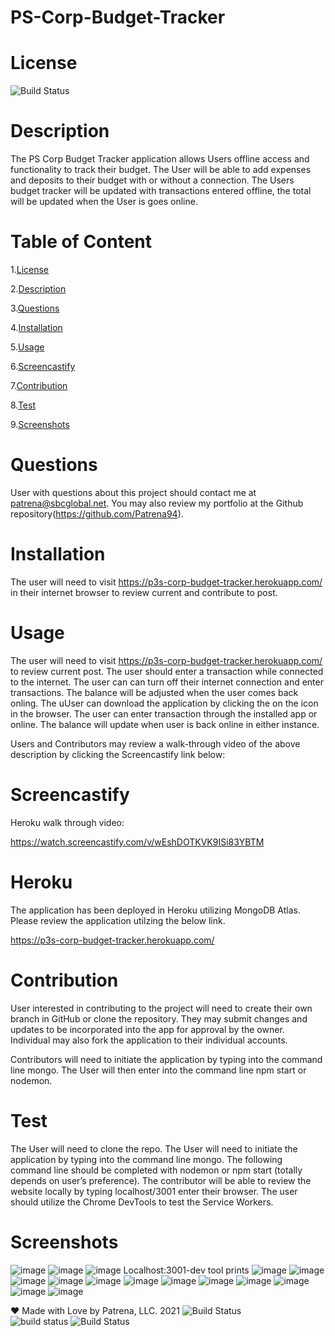 # PS-Corp-Budget-Tracker
 
# License
   
![Build Status](https://img.shields.io/github/license/Patrena94/PS-Corp-Budget-Tracker)  


 # Description
 The PS Corp Budget Tracker application allows Users offline access and functionality to track their budget. The User will be able to add expenses and deposits to their budget with or without a connection. The Users budget tracker will be updated with transactions entered offline, the total will be updated when the User is goes online.


 # Table of Content 
 1.[License](#License)

 2.[Description](#Description)

 3.[Questions](#Questions)

 4.[Installation](#Installation)

 5.[Usage](#Usage)

 6.[Screencastify](#Screencastify)

 7.[Contribution](#Contribution)

 8.[Test](#Test)

 9.[Screenshots](#Screenshots)

 # Questions  

 User with questions about this project should contact me at patrena@sbcglobal.net.  You may also review my portfolio at the Github repository(https://github.com/Patrena94).
 

 
# Installation
 The user will need to visit https://p3s-corp-budget-tracker.herokuapp.com/ in their internet browser to review current and contribute to post.    

# Usage
The user will need to visit https://p3s-corp-budget-tracker.herokuapp.com/ to review current post.  The user should enter a transaction while connected to the internet.  The user can can turn off their internet connection and enter transactions. The balance will be adjusted when the user comes back onling. The uUser can download the application by clicking the on the icon in the browser. The user can enter transaction through the installed app or online. The balance will update when user is back online in either instance.

Users and Contributors may review a walk-through video of the above description by clicking the Screencastify link below:

# Screencastify

Heroku walk through video:

https://watch.screencastify.com/v/wEshDOTKVK9ISi83YBTM


# Heroku
The application has been deployed in Heroku utilizing MongoDB Atlas. Please review the application utilzing the below link.

https://p3s-corp-budget-tracker.herokuapp.com/
  
# Contribution
User interested in contributing to the project will need to create their own branch in GitHub or clone the repository.  They may submit changes and updates to be incorporated into the app for approval by the owner.  Individual may also fork the application to their individual accounts. 

Contributors will need to initiate the application by typing into the command line mongo.  The User will then enter into the command line npm start or nodemon.

# Test
The User will need to clone the repo.  The User will need to initiate the application by typing into the command line mongo.  The following command line should be completed with nodemon or npm start (totally depends on user’s preference). The contributor will be able to review the website locally by typing localhost/3001 enter their browser. The user should utilize the Chrome DevTools to test the Service Workers.

# Screenshots

![image](https://user-images.githubusercontent.com/83892241/134788826-3a1fe19b-787d-4cac-b2fe-181c0bc5690b.png)
![image](https://user-images.githubusercontent.com/83892241/134788836-26af1fcf-f3de-422c-928f-e1d4d407f38c.png)
![image](https://user-images.githubusercontent.com/83892241/134788840-0f7a784e-e3b8-428d-8da2-4600082af8ae.png)
Localhost:3001-dev tool prints
![image](https://user-images.githubusercontent.com/83892241/134788865-1fe26311-a30d-4220-b009-8b406354d61d.png)
![image](https://user-images.githubusercontent.com/83892241/134788876-2a7f6073-aef6-434c-9203-7b46846ac5f1.png)
![image](https://user-images.githubusercontent.com/83892241/134788891-b09d75a1-5cea-4958-8771-67a90a19dc55.png)
![image](https://user-images.githubusercontent.com/83892241/134788896-e8039e88-04a8-4662-a544-5b3b92175158.png)
![image](https://user-images.githubusercontent.com/83892241/134788899-67b5704d-9cb8-494f-82db-21ce838482e8.png)
![image](https://user-images.githubusercontent.com/83892241/134788914-d9ec654e-ff9f-454b-88c3-a2a1b15de19b.png)
![image](https://user-images.githubusercontent.com/83892241/134788920-dc2cb3ef-eb9c-4271-a64a-af82570fe3c1.png)
![image](https://user-images.githubusercontent.com/83892241/134788922-ec9f533d-0cf2-4ba8-8c55-52757ea4607f.png)
![image](https://user-images.githubusercontent.com/83892241/134788932-b3a05998-d089-46aa-8f94-bba48b411259.png)
![image](https://user-images.githubusercontent.com/83892241/134788936-35475485-1e2f-4d40-9217-fe151839e622.png)
![image](https://user-images.githubusercontent.com/83892241/134788938-6627e39f-e5ae-4f1f-a367-7a8ebfd2917a.png)
![image](https://user-images.githubusercontent.com/83892241/134788941-288653b4-ecbb-4f8f-b845-ac83fb1da1a5.png)



❤️ Made with Love by Patrena, LLC. 2021
![Build Status](https://img.shields.io/github/languages/top/Patrena94/Smith-Corporation-Work-Scheduler)  
![build status](https://img.shields.io/github/languages/top/Patrena94/Mobile-Drive-in-Theater)
![Build Status](https://img.shields.io/github/languages/top/Patrena94/Multi-City-Weather-Dashboard)
 